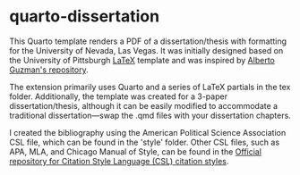 # quarto-dissertation

This Quarto template renders a PDF of a dissertation/thesis with formatting for the University of Nevada, Las Vegas. It was initially designed based on the University of Pittsburgh [LaTeX](https://etd.pitt.edu/latex-template) template and was inspired by [Alberto Guzman's repository](https://github.com/alberto-guzman/quarto-dissertation).

The extension primarily uses Quarto and a series of LaTeX partials in the tex folder. Additionally, the template was created for a 3-paper dissertation/thesis, although it can be easily modified to accommodate a traditional dissertation—swap the .qmd files with your dissertation chapters.

I created the bibliography using the American Political Science Association CSL file, which can be found in the 'style' folder. Other CSL files, such as APA, MLA, and Chicago Manual of Style, can be found in the [Official repository for Citation Style Language (CSL) citation styles](https://github.com/citation-style-language).
